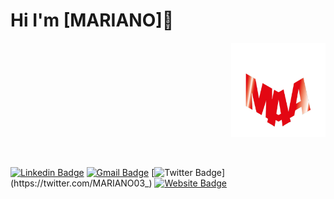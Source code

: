 # Hi I'm [MARIANO]👋

<p align="right"><a href="https://0mariano.github.io"><img width="30%" src="./images/maa.png" /></a></p>

<br />


[![Linkedin Badge](https://img.shields.io/badge/-Contact%20me%20through%20LinkedIn-blue?style=flat&logo=Linkedin&logoColor=white&link=https://www.linkedin.com/in/mariano-alfonso-667a6022/)](https://www.linkedin.com/in/mariano-alfonso-667a60226/)
[![Gmail Badge](https://img.shields.io/badge/-Contact%20me%20through%20E-mail-c14438?style=flat&logo=E-mail&logoColor=white&link=mailto:marianoalfonso80@gmail.com)](mailto:marianoalfonso80@gmail.com)
[![Twitter Badge](https://img.shields.io/badge/-Follow%20Me-1ca0f1?style=flat&labelColor=1ca0f1&logo=twitter&logoColor=white&link=https://twitter.com/MARIANO03_)](https://twitter.com/MARIANO03_)
[![Website Badge](https://img.shields.io/badge/-Visit%20My%20website-f20A0A?style=flat&logo=Google-Chrome&logoColor=white&link=https://0mariano.github.io)](https://0mariano.github.io)
